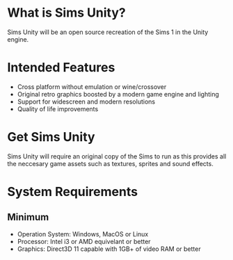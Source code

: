 # What is Sims Unity?
Sims Unity will be an open source recreation of the Sims 1 in the Unity engine.

# Intended Features
* Cross platform without emulation or wine/crossover
* Original retro graphics boosted by a modern game engine and lighting
* Support for widescreen and modern resolutions
* Quality of life improvements

# Get Sims Unity
Sims Unity will require an original copy of the Sims to run as this provides all the neccesary game assets such as textures, sprites and sound effects.

# System Requirements
## Minimum
* Operation System: Windows, MacOS or Linux
* Processor: Intel i3 or AMD equivelant or better
* Graphics: Direct3D 11 capable with 1GB+ of video RAM or better